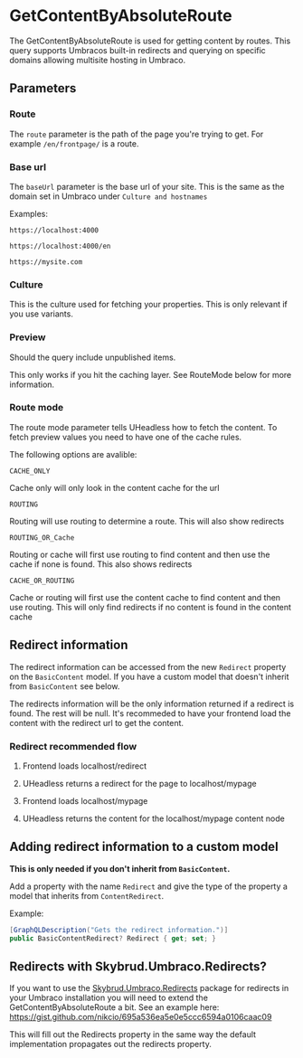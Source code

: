 # GetContentByAbsoluteRoute

The GetContentByAbsoluteRoute is used for getting content by routes.
This query supports Umbracos built-in redirects and querying on specific domains allowing multisite hosting in Umbraco.

## Parameters

### Route
The `route` parameter is the path of the page you're trying to get. For example `/en/frontpage/` is a route.

### Base url
The `baseUrl` parameter is the base url of your site. This is the same as the domain set in Umbraco under `Culture and hostnames`

Examples:
```
https://localhost:4000
```

```
https://localhost:4000/en
```

```
https://mysite.com
```


### Culture
This is the culture used for fetching your properties. This is only relevant if you use variants.

### Preview
Should the query include unpublished items.

This only works if you hit the caching layer. See RouteMode below for more information.


### Route mode
The route mode parameter tells UHeadless how to fetch the content. 
To fetch preview values you need to have one of the cache rules.

The following options are avalible:

```
CACHE_ONLY
```
Cache only will only look in the content cache for the url

```
ROUTING
```
Routing will use routing to determine a route. This will also show redirects

```
ROUTING_OR_Cache
```
Routing or cache will first use routing to find content and then use the cache if none is found. This also shows redirects

```
CACHE_OR_ROUTING
```
Cache or routing will first use the content cache to find content and then use routing. This will only find redirects if no content is found in the content cache


## Redirect information

The redirect information can be accessed from the new `Redirect` property on the `BasicContent` model. If you have a custom model that doesn't inherit from `BasicContent` see below.

The redirects information will be the only information returned if a redirect is found. The rest will be null. It's recommeded to have your frontend load the content with the redirect url to get the content.

### Redirect recommended flow

1. Frontend loads localhost/redirect

2. UHeadless returns a redirect for the page to localhost/mypage

3. Frontend loads localhost/mypage

4. UHeadless returns the content for the localhost/mypage content node

## Adding redirect information to a custom model

**This is only needed if you don't inherit from `BasicContent`.**

Add a property with the name `Redirect` and give the type of the property a model that inherits from `ContentRedirect`.

Example:
```csharp
[GraphQLDescription("Gets the redirect information.")]
public BasicContentRedirect? Redirect { get; set; }
```

## Redirects with Skybrud.Umbraco.Redirects?

If you want to use the [Skybrud.Umbraco.Redirects](https://github.com/skybrud/Skybrud.Umbraco.Redirects) package for redirects in your Umbraco installation you will need to extend the GetContentByAbsoluteRoute a bit. See an example here: https://gist.github.com/nikcio/695a536ea5e0e5ccc6594a0106caac09

This will fill out the Redirects property in the same way the default implementation propagates out the redirects property.